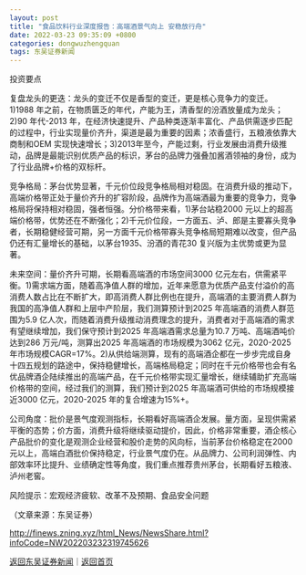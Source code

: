 ```yaml
---
layout: post
title: "食品饮料行业深度报告：高端酒景气向上 安稳放行舟"
date: 2022-03-23 09:35:09 +0800
categories: dongwuzhengquan
tags: 东吴证券新闻
---
```

<p>投资要点 </p>
 <p>复盘龙头的更迭：龙头的变迁不仅是香型的变迁，更是核心竞争力的变迁。1)1988 年之前，在物质匮乏的年代，产能为王，清香型的汾酒放量成为龙头；2)90 年代-2013 年，在经济快速提升、产品种类逐渐丰富化、产品供需逐步匹配的过程中，行业实现量价齐升，渠道是最为重要的因素；浓香盛行，五粮液依靠大商制和OEM 实现快速增长；3)2013年至今，产能过剩，行业发展由消费升级推动，品牌是最能识别优质产品的标识，茅台的品牌力强叠加酱酒领袖的身份，成为了行业品牌+价格的双标杆。 </p>
 <p>竞争格局：茅台优势显著，千元价位段竞争格局相对稳固。在消费升级的推动下，高端价格带正处于量价齐升的扩容阶段，品牌作为高端酒最为重要的竞争力，竞争格局将保持相对稳固，强者恒强。分价格带来看，1)茅台站稳2000 元以上的超高端价格带，优势还在不断强化；2)千元价位段，一方面五、泸、郎是主要寡头竞争者，长期稳健经营可期，另一方面千元价格带寡头竞争格局短期难以改变，但产品仍还有汇量增长的基础，以茅台1935、汾酒的青花30 复兴版为主优势或更为显著。 </p>
 <p>未来空间：量价齐升可期，长期看高端酒的市场空间3000 亿元左右，供需紧平衡。1)需求端方面，随着高净值人群的增加，近年来愿意为优质产品支付溢价的高消费人数占比在不断扩大，即高消费人群比例也在提升，高端酒的主要消费人群为我国的高净值人群和上层中产阶层，我们测算预计到2025 年高端酒的消费人群范围为5.9 亿人次，而随着消费升级推动消费理念的提升，消费者对于高端酒的需求有望继续增加，我们保守预计到2025 年高端酒需求总量为10.7 万吨、高端酒吨价达到286 万元/吨，测算出2025 年高端酒的市场规模为3062 亿元，2020-2025 年市场规模CAGR=17%。2)从供给端测算，现有的高端酒企都在一步步完成自身十四五规划的路途中，保持稳健增长，高端格局稳定；同时在千元价格带也会有名优品牌酒企陆续推出的高端产品，在千元价格带实现汇量增长，继续辅助扩充高端价格带的空间，经过我们的测算，我们预计到2025 年高端酒可供给的市场规模接近3000 亿元，2020-2025 年的复合增速为15%+。 </p>
 <p>公司角度：批价是景气度观测指标，长期看好高端酒企发展。量方面，呈现供需紧平衡的态势；价方面，消费升级将继续驱动提价，因此，价格非常重要，酒企核心产品批价的变化是观测企业经营和股价走势的风向标，当前茅台价格稳定在2000 元以上，高端白酒批价保持稳定，行业景气度仍在。从品牌力、公司利润弹性、内部效率环比提升、业绩确定性等角度，我们重点推荐贵州茅台，长期看好五粮液、泸州老窖。 </p>
 <p>风险提示：宏观经济疲软、改革不及预期、食品安全问题</p><p class="em_media">（文章来源：东吴证券）</p>

<http://finews.zning.xyz/html_News/NewsShare.html?infoCode=NW202203232319745626>

[返回东吴证券新闻](//finews.withounder.com/category/dongwuzhengquan.html)｜[返回首页](//finews.withounder.com/)